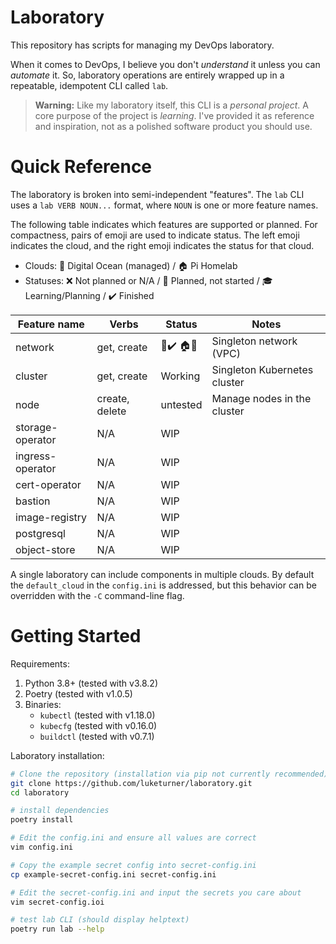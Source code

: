 # Laboratory

This repository has scripts for managing my DevOps laboratory.

When it comes to DevOps, I believe you don't _understand_ it unless you can _automate_ it. So, laboratory operations are entirely wrapped up in a repeatable, idempotent CLI called `lab`.

> **Warning:** Like my laboratory itself, this CLI is a _personal project_. A core purpose of the project is _learning_. I've provided it as reference and inspiration, not as a polished software product you should use.

# Quick Reference

The laboratory is broken into semi-independent "features". The `lab` CLI uses a `lab VERB NOUN...` format, where `NOUN` is one or more feature names.

The following table indicates which features are supported or planned.
For compactness, pairs of emoji are used to indicate status. The left emoji indicates the cloud, and the right emoji indicates the status for that cloud.

- Clouds: :ocean: Digital Ocean (managed) / :house: Pi Homelab
- Statuses: :x: Not planned or N/A / :ghost: Planned, not started / :mortar_board: Learning/Planning / :heavy_check_mark: Finished 

| Feature name | Verbs | Status | Notes
|-|-|-|-|
| network | get, create | :ocean::heavy_check_mark: :house::ghost: | Singleton network (VPC)
| cluster | get, create | Working | Singleton Kubernetes cluster
| node | create, delete | untested | Manage nodes in the cluster
| storage-operator | N/A | WIP | 
| ingress-operator | N/A | WIP | 
| cert-operator | N/A | WIP | 
| bastion | N/A | WIP | 
| image-registry | N/A | WIP | 
| postgresql | N/A | WIP | 
| object-store | N/A | WIP | 

A single laboratory can include components in multiple clouds. By default the `default_cloud` in the `config.ini` is addressed, but this behavior can be overridden with the `-C` command-line flag.

# Getting Started

Requirements:

1. Python 3.8+ (tested with v3.8.2)
2. Poetry (tested with v1.0.5)
3. Binaries:
    - `kubectl` (tested with v1.18.0)
    - `kubecfg` (tested with v0.16.0)
    - `buildctl` (tested with v0.7.1)

Laboratory installation:

``` bash
# Clone the repository (installation via pip not currently recommended)
git clone https://github.com/luketurner/laboratory.git
cd laboratory

# install dependencies
poetry install

# Edit the config.ini and ensure all values are correct
vim config.ini

# Copy the example secret config into secret-config.ini
cp example-secret-config.ini secret-config.ini

# Edit the secret-config.ini and input the secrets you care about
vim secret-config.ioi

# test lab CLI (should display helptext)
poetry run lab --help
```